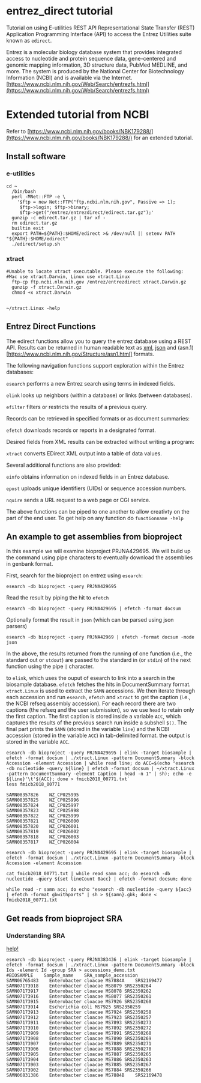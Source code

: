 # entrez_direct tutorial

Tutorial on using E-utilities
REST API
Representational State Transfer (REST) Application Programming Interface (API) to access the Entrez Utilities suite known as `edirect`.

Entrez is a molecular biology database system that provides integrated access to nucleotide and protein sequence data, gene-centered and genomic mapping information, 3D structure data, PubMed MEDLINE, and more. The system is produced by the National Center for Biotechnology Information (NCBI) and is available via the Internet.
[https://www.ncbi.nlm.nih.gov/Web/Search/entrezfs.html](https://www.ncbi.nlm.nih.gov/Web/Search/entrezfs.html)


# Extended tutorial from NCBI

Refer to [https://www.ncbi.nlm.nih.gov/books/NBK179288/](https://www.ncbi.nlm.nih.gov/books/NBK179288/) for an extended tutorial.



## Install software
### e-utilities

```
cd ~
  /bin/bash
  perl -MNet::FTP -e \
    '$ftp = new Net::FTP("ftp.ncbi.nlm.nih.gov", Passive => 1);
     $ftp->login; $ftp->binary;
     $ftp->get("/entrez/entrezdirect/edirect.tar.gz");'
  gunzip -c edirect.tar.gz | tar xf -
  rm edirect.tar.gz
  builtin exit
  export PATH=${PATH}:$HOME/edirect >& /dev/null || setenv PATH "${PATH}:$HOME/edirect"
  ./edirect/setup.sh

  ```

### xtract

```
#Unable to locate xtract executable. Please execute the following:
#Mac use xtract.Darwin, Linux use xtract.Linux
  ftp-cp ftp.ncbi.nlm.nih.gov /entrez/entrezdirect xtract.Darwin.gz
  gunzip -f xtract.Darwin.gz
  chmod +x xtract.Darwin


~/xtract.Linux -help
```

## Entrez Direct Functions

The edirect functions allow you to query the entrez database using a REST API.  Results can be returned in human readable text as [xml](https://www.sitepoint.com/really-good-introduction-xml/), [json](https://en.wikipedia.org/wiki/JSON) and (asn.1)[https://www.ncbi.nlm.nih.gov/Structure/asn1.html] formats.

The following navigation functions support exploration within the Entrez databases:

`esearch` performs a new Entrez search using terms in indexed fields.

`elink` looks up neighbors (within a database) or links (between databases).

`efilter` filters or restricts the results of a previous query.

Records can be retrieved in specified formats or as document summaries:

`efetch` downloads records or reports in a designated format.

Desired fields from XML results can be extracted without writing a program:

`xtract` converts EDirect XML output into a table of data values.

Several additional functions are also provided:

`einfo` obtains information on indexed fields in an Entrez database.

`epost` uploads unique identifiers (UIDs) or sequence accession numbers.

`nquire` sends a URL request to a web page or CGI service.

The above functions can be piped to one another to allow creativty on the part of the end user.  To get help on any function do `functionname -help`


## An example to get assemblies from bioproject
In this example we will examine bioproject PRJNA429695.  We will build up the command using pipe characters to eventually download the assemblies in genbank format.

First, search for the bioproject on entrez using `esearch`:

```
esearch -db bioproject -query PRJNA429695
```

Read the result by piping the hit to `efetch`
```
esearch -db bioproject -query PRJNA429695 | efetch -format docsum
```

Optionally format the result in `json` (which can be parsed using json parsers)

```
esearch -db bioproject -query PRJNA42969 | efetch -format docsum -mode json
```
In the above, the results returned from the running of one function (i.e., the standard out or `stdout`) are passed to the standard in (or `stdin`) of the next function using the pipe `|` character.



to `elink`, which uses the ouput of esearch to link into a search in the biosample database.  `efetch` fetches the hits in DocumentSummary format. `xtract.Linux` is used to extract the `SAMN` accessions. We then iterate through each accession and run `esearch`, `efetch` and `xtract` to get the caption (i.e., the NCBI refseq assembly accession).  For each record there are two captions (the refseq and the user submission), so we use `head` to retain only the first caption.  The first caption is stored inside a variable `ACC`, which captures the results of the previous search run inside a subshell `$()`.  The final part prints the `SAMN` (stored in the variable `line`) and the NCBI accession (stored in the variable `ACC`) in tab-delimited format.  the output is stored in the variable `ACC`.


```
esearch -db bioproject -query PRJNA429695 | elink -target biosample | efetch -format docsum | ./xtract.Linux -pattern DocumentSummary -block Accession -element Accession | while read line; do ACC=$(echo "esearch -db nucleotide -query ${line} | efetch -format docsum | ~/xtract.Linux -pattern DocumentSummary -element Caption | head -n 1" | sh); echo -e ${line}'\t'${ACC}; done > fmicb2018_00771.txt`
less fmicb2018_00771
```

```
SAMN08357826    NZ_CP025995
SAMN08357825    NZ_CP025996
SAMN08357824    NZ_CP025997
SAMN08357823    NZ_CP025998
SAMN08357822    NZ_CP025999
SAMN08357821    NZ_CP026000
SAMN08357820    NZ_CP026001
SAMN08357819    NZ_CP026002
SAMN08357818    NZ_CP026003
SAMN08357817    NZ_CP026004
```

```
esearch -db bioproject -query PRJNA429695 | elink -target biosample | efetch -format docsum | ./xtract.Linux -pattern DocumentSummary -block Accession -element Accession

cat fmicb2018_00771.txt | while read samn acc; do esearch -db nucleotide -query ${set lineCount 0acc} | efetch -format docsum; done

while read -r samn acc; do echo "esearch -db nucleotide -query ${acc} | efetch -format gbwithparts" | sh > ${samn}.gbk; done < fmicb2018_00771.txt
```


## Get reads from bioproject SRA

### Understanding SRA

[help!](https://www.ncbi.nlm.nih.gov/books/NBK56913/)


```
esearch -db bioproject -query PRJNA383436 | elink -target biosample | efetch -format docsum | ./xtract.Linux -pattern DocumentSummary -block Ids -element Id -group SRA > accessions_demo.txt
#BIOSAMPLE    Sample_name    SRA_sample_accession
SAMN06765483	Enterobacter cloacae MS7884A	SRS2169477
SAMN07173918	Enterobacter cloacae MS8079	SRS2350264
SAMN07173917	Enterobacter cloacae MS8078	SRS2350262
SAMN07173916	Enterobacter cloacae MS8077	SRS2350261
SAMN07173915	Enterobacter cloacae MS7926	SRS2350260
SAMN07173914	Escherichia coli MS7925	SRS2350259
SAMN07173913	Enterobacter cloacae MS7924	SRS2350258
SAMN07173912	Enterobacter cloacae MS7923	SRS2350257
SAMN07173911	Enterobacter cloacae MS7893	SRS2350273
SAMN07173910	Enterobacter cloacae MS7892	SRS2350272
SAMN07173909	Enterobacter cloacae MS7891	SRS2350268
SAMN07173908	Enterobacter cloacae MS7890	SRS2350269
SAMN07173907	Enterobacter cloacae MS7889	SRS2350271
SAMN07173906	Enterobacter cloacae MS7888	SRS2350270
SAMN07173905	Enterobacter cloacae MS7887	SRS2350265
SAMN07173904	Enterobacter cloacae MS7886	SRS2350263
SAMN07173903	Enterobacter cloacae MS7885	SRS2350267
SAMN07173902	Enterobacter cloacae MS7884	SRS2350266
SAMN06831386	Enterobacter cloacae MS7884B	SRS2169478


```


